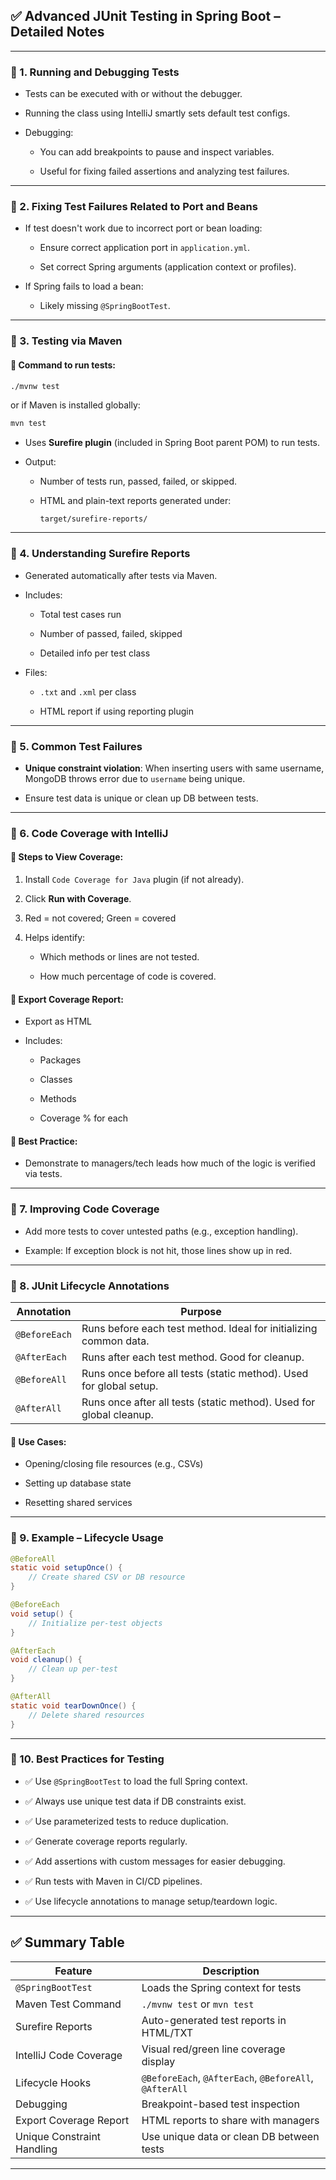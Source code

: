
## ✅ Advanced JUnit Testing in Spring Boot – Detailed Notes

---

### 🔹 1. **Running and Debugging Tests**

- Tests can be executed with or without the debugger.
    
- Running the class using IntelliJ smartly sets default test configs.
    
- Debugging:
    
    - You can add breakpoints to pause and inspect variables.
        
    - Useful for fixing failed assertions and analyzing test failures.
        

---

### 🔹 2. **Fixing Test Failures Related to Port and Beans**

- If test doesn't work due to incorrect port or bean loading:
    
    - Ensure correct application port in `application.yml`.
        
    - Set correct Spring arguments (application context or profiles).
        
- If Spring fails to load a bean:
    
    - Likely missing `@SpringBootTest`.
        

---

### 🔹 3. **Testing via Maven**

#### 🔸 Command to run tests:

```bash
./mvnw test
```

or if Maven is installed globally:

```bash
mvn test
```

- Uses **Surefire plugin** (included in Spring Boot parent POM) to run tests.
    
- Output:
    
    - Number of tests run, passed, failed, or skipped.
        
    - HTML and plain-text reports generated under:
        
        ```
        target/surefire-reports/
        ```
        

---

### 🔹 4. **Understanding Surefire Reports**

- Generated automatically after tests via Maven.
    
- Includes:
    
    - Total test cases run
        
    - Number of passed, failed, skipped
        
    - Detailed info per test class
        
- Files:
    
    - `.txt` and `.xml` per class
        
    - HTML report if using reporting plugin
        

---

### 🔹 5. **Common Test Failures**

- **Unique constraint violation**: When inserting users with same username, MongoDB throws error due to `username` being unique.
    
- Ensure test data is unique or clean up DB between tests.
    

---

### 🔹 6. **Code Coverage with IntelliJ**

#### 🔸 Steps to View Coverage:

1. Install `Code Coverage for Java` plugin (if not already).
    
2. Click **Run with Coverage**.
    
3. Red = not covered; Green = covered
    
4. Helps identify:
    
    - Which methods or lines are not tested.
        
    - How much percentage of code is covered.
        

#### 🔸 Export Coverage Report:

- Export as HTML
    
- Includes:
    
    - Packages
        
    - Classes
        
    - Methods
        
    - Coverage % for each
        

#### 🔸 Best Practice:

- Demonstrate to managers/tech leads how much of the logic is verified via tests.
    

---

### 🔹 7. **Improving Code Coverage**

- Add more tests to cover untested paths (e.g., exception handling).
    
- Example: If exception block is not hit, those lines show up in red.
    

---

### 🔹 8. **JUnit Lifecycle Annotations**

|Annotation|Purpose|
|---|---|
|`@BeforeEach`|Runs before each test method. Ideal for initializing common data.|
|`@AfterEach`|Runs after each test method. Good for cleanup.|
|`@BeforeAll`|Runs once before all tests (static method). Used for global setup.|
|`@AfterAll`|Runs once after all tests (static method). Used for global cleanup.|

#### 🔸 Use Cases:

- Opening/closing file resources (e.g., CSVs)
    
- Setting up database state
    
- Resetting shared services
    

---

### 🔹 9. **Example – Lifecycle Usage**

```java
@BeforeAll
static void setupOnce() {
    // Create shared CSV or DB resource
}

@BeforeEach
void setup() {
    // Initialize per-test objects
}

@AfterEach
void cleanup() {
    // Clean up per-test
}

@AfterAll
static void tearDownOnce() {
    // Delete shared resources
}
```

---

### 🔹 10. **Best Practices for Testing**

- ✅ Use `@SpringBootTest` to load the full Spring context.
    
- ✅ Always use unique test data if DB constraints exist.
    
- ✅ Use parameterized tests to reduce duplication.
    
- ✅ Generate coverage reports regularly.
    
- ✅ Add assertions with custom messages for easier debugging.
    
- ✅ Run tests with Maven in CI/CD pipelines.
    
- ✅ Use lifecycle annotations to manage setup/teardown logic.
    

---

## ✅ Summary Table

|Feature|Description|
|---|---|
|`@SpringBootTest`|Loads the Spring context for tests|
|Maven Test Command|`./mvnw test` or `mvn test`|
|Surefire Reports|Auto-generated test reports in HTML/TXT|
|IntelliJ Code Coverage|Visual red/green line coverage display|
|Lifecycle Hooks|`@BeforeEach`, `@AfterEach`, `@BeforeAll`, `@AfterAll`|
|Debugging|Breakpoint-based test inspection|
|Export Coverage Report|HTML reports to share with managers|
|Unique Constraint Handling|Use unique data or clean DB between tests|

---
